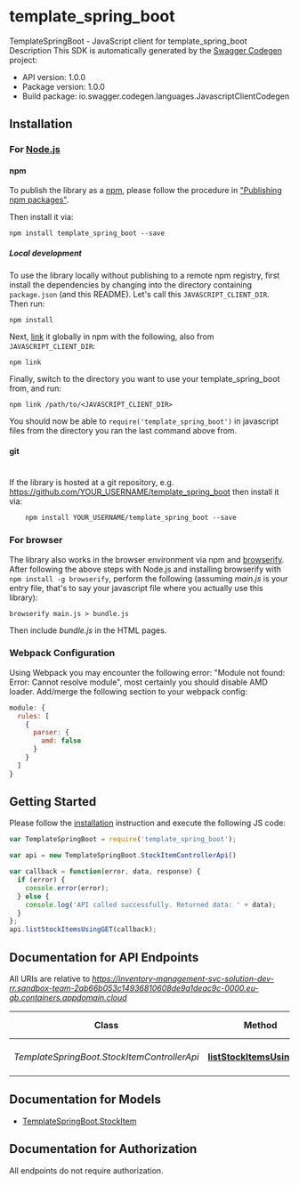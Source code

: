 # template_spring_boot

TemplateSpringBoot - JavaScript client for template_spring_boot
Description
This SDK is automatically generated by the [Swagger Codegen](https://github.com/swagger-api/swagger-codegen) project:

- API version: 1.0.0
- Package version: 1.0.0
- Build package: io.swagger.codegen.languages.JavascriptClientCodegen

## Installation

### For [Node.js](https://nodejs.org/)

#### npm

To publish the library as a [npm](https://www.npmjs.com/),
please follow the procedure in ["Publishing npm packages"](https://docs.npmjs.com/getting-started/publishing-npm-packages).

Then install it via:

```shell
npm install template_spring_boot --save
```

##### Local development

To use the library locally without publishing to a remote npm registry, first install the dependencies by changing 
into the directory containing `package.json` (and this README). Let's call this `JAVASCRIPT_CLIENT_DIR`. Then run:

```shell
npm install
```

Next, [link](https://docs.npmjs.com/cli/link) it globally in npm with the following, also from `JAVASCRIPT_CLIENT_DIR`:

```shell
npm link
```

Finally, switch to the directory you want to use your template_spring_boot from, and run:

```shell
npm link /path/to/<JAVASCRIPT_CLIENT_DIR>
```

You should now be able to `require('template_spring_boot')` in javascript files from the directory you ran the last 
command above from.

#### git
#
If the library is hosted at a git repository, e.g.
https://github.com/YOUR_USERNAME/template_spring_boot
then install it via:

```shell
    npm install YOUR_USERNAME/template_spring_boot --save
```

### For browser

The library also works in the browser environment via npm and [browserify](http://browserify.org/). After following
the above steps with Node.js and installing browserify with `npm install -g browserify`,
perform the following (assuming *main.js* is your entry file, that's to say your javascript file where you actually 
use this library):

```shell
browserify main.js > bundle.js
```

Then include *bundle.js* in the HTML pages.

### Webpack Configuration

Using Webpack you may encounter the following error: "Module not found: Error:
Cannot resolve module", most certainly you should disable AMD loader. Add/merge
the following section to your webpack config:

```javascript
module: {
  rules: [
    {
      parser: {
        amd: false
      }
    }
  ]
}
```

## Getting Started

Please follow the [installation](#installation) instruction and execute the following JS code:

```javascript
var TemplateSpringBoot = require('template_spring_boot');

var api = new TemplateSpringBoot.StockItemControllerApi()

var callback = function(error, data, response) {
  if (error) {
    console.error(error);
  } else {
    console.log('API called successfully. Returned data: ' + data);
  }
};
api.listStockItemsUsingGET(callback);

```

## Documentation for API Endpoints

All URIs are relative to *https://inventory-management-svc-solution-dev-rr.sandbox-team-2ab66b053c14936810608de9a1deac9c-0000.eu-gb.containers.appdomain.cloud*

Class | Method | HTTP request | Description
------------ | ------------- | ------------- | -------------
*TemplateSpringBoot.StockItemControllerApi* | [**listStockItemsUsingGET**](docs/StockItemControllerApi.md#listStockItemsUsingGET) | **GET** /stock-items | listStockItems


## Documentation for Models

 - [TemplateSpringBoot.StockItem](docs/StockItem.md)


## Documentation for Authorization

 All endpoints do not require authorization.


